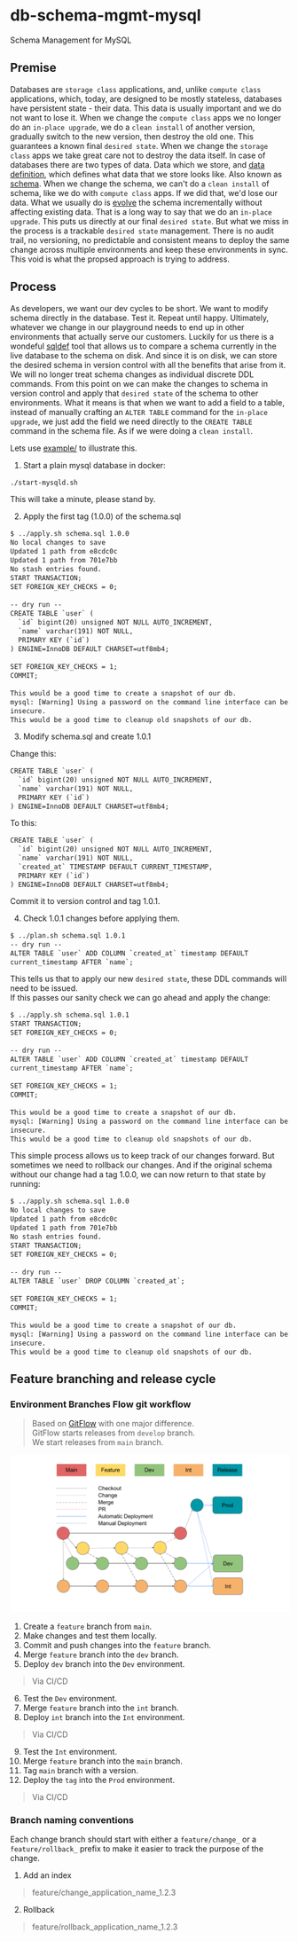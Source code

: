 # db-schema-mgmt-mysql
Schema Management for MySQL

## Premise
Databases are `storage class` applications, and, unlike `compute class` applications, which, today, are designed to be mostly stateless, databases have persistent state - their data. This data is usually important and we do not want to lose it. When we change the `compute class` apps we no longer do an `in-place upgrade`, we do a `clean install` of another version, gradually switch to the new version, then destroy the old one. This guarantees a known final `desired state`. When we change the `storage class` apps we take great care not to destroy the data itself. In case of databases there are two types of data. Data which we store, and [data definition](https://en.wikipedia.org/wiki/Data_definition_language), which defines what data that we store looks like. Also known as [schema](https://en.wikipedia.org/wiki/Database_schema). When we change the schema, we can't do a `clean install` of schema, like we do with `compute class` apps. If we did that, we'd lose our data. What we usually do is [evolve](https://en.wikipedia.org/wiki/Evolutionary_database_design) the schema incrementally without affecting existing data. That is a long way to say that we do an `in-place upgrade`. This puts us directly at our final `desired state`. But what we miss in the process is a trackable `desired state` management. There is no audit trail, no versioning, no predictable and consistent means to deploy the same change across multiple environments and keep these environments in sync. This void is what the propsed approach is trying to address.   

## Process
As developers, we want our dev cycles to be short. We want to modify schema directly in the database. Test it. Repeat until happy. Ultimately, whatever we change in our playground needs to end up in other environments that actually serve our customers. Luckily for us there is a wondeful [sqldef](https://github.com/sqldef/sqldef) tool that allows us to compare a schema currently in the live database to the schema on disk. And since it is on disk, we can store the desired schema in version control with all the benefits that arise from it. We will no longer treat schema changes as individual discrete DDL commands. From this point on we can make the changes to schema in version control and apply that `desired state` of the schema to other environments. What it means is that when we want to add a field to a table, instead of manually crafting an `ALTER TABLE` command for the `in-place upgrade`, we just add the field we need directly to the `CREATE TABLE` command in the schema file. As if we were doing a `clean install`.  

Lets use [example/](example/) to illustrate this.

1. Start a plain mysql database in docker:
```
./start-mysqld.sh
```
This will take a minute, please stand by.

2. Apply the first tag (1.0.0) of the schema.sql
```
$ ../apply.sh schema.sql 1.0.0
No local changes to save
Updated 1 path from e8cdc0c
Updated 1 path from 701e7bb
No stash entries found.
START TRANSACTION;
SET FOREIGN_KEY_CHECKS = 0;

-- dry run --
CREATE TABLE `user` (
  `id` bigint(20) unsigned NOT NULL AUTO_INCREMENT,
  `name` varchar(191) NOT NULL,
  PRIMARY KEY (`id`)
) ENGINE=InnoDB DEFAULT CHARSET=utf8mb4;

SET FOREIGN_KEY_CHECKS = 1;
COMMIT;

This would be a good time to create a snapshot of our db.
mysql: [Warning] Using a password on the command line interface can be insecure.
This would be a good time to cleanup old snapshots of our db.
```

3. Modify schema.sql and create 1.0.1

Change this:  
```
CREATE TABLE `user` (
  `id` bigint(20) unsigned NOT NULL AUTO_INCREMENT,
  `name` varchar(191) NOT NULL,
  PRIMARY KEY (`id`)
) ENGINE=InnoDB DEFAULT CHARSET=utf8mb4;
```
  
To this:  
```
CREATE TABLE `user` (
  `id` bigint(20) unsigned NOT NULL AUTO_INCREMENT,
  `name` varchar(191) NOT NULL,
  `created_at` TIMESTAMP DEFAULT CURRENT_TIMESTAMP,
  PRIMARY KEY (`id`)
) ENGINE=InnoDB DEFAULT CHARSET=utf8mb4;
```

Commit it to version control and tag 1.0.1. 

4. Check 1.0.1 changes before applying them.
```
$ ../plan.sh schema.sql 1.0.1
-- dry run --
ALTER TABLE `user` ADD COLUMN `created_at` timestamp DEFAULT current_timestamp AFTER `name`;
```
This tells us that to apply our new `desired state`, these DDL commands will need to be issued.  
If this passes our sanity check we can go ahead and apply the change:
```
$ ../apply.sh schema.sql 1.0.1
START TRANSACTION;
SET FOREIGN_KEY_CHECKS = 0;

-- dry run --
ALTER TABLE `user` ADD COLUMN `created_at` timestamp DEFAULT current_timestamp AFTER `name`;

SET FOREIGN_KEY_CHECKS = 1;
COMMIT;

This would be a good time to create a snapshot of our db.
mysql: [Warning] Using a password on the command line interface can be insecure.
This would be a good time to cleanup old snapshots of our db.
```

This simple process allows us to keep track of our changes forward. But sometimes we need to rollback our changes. And if the original schema without our change had a tag 1.0.0, we can now return to that state by running:

```
$ ../apply.sh schema.sql 1.0.0
No local changes to save
Updated 1 path from e8cdc0c
Updated 1 path from 701e7bb
No stash entries found.
START TRANSACTION;
SET FOREIGN_KEY_CHECKS = 0;

-- dry run --
ALTER TABLE `user` DROP COLUMN `created_at`;

SET FOREIGN_KEY_CHECKS = 1;
COMMIT;

This would be a good time to create a snapshot of our db.
mysql: [Warning] Using a password on the command line interface can be insecure.
This would be a good time to cleanup old snapshots of our db.
```





## Feature branching and release cycle
### Environment Branches Flow git workflow
> Based on [GitFlow](https://www.atlassian.com/git/tutorials/comparing-workflows/gitflow-workflow) with one major difference.  
> GitFlow starts releases from `develop` branch.  
> We start releases from `main` branch.
<img src="EBFlow.svg" width="600" />

1. Create a `feature` branch from `main`.
2. Make changes and test them locally.
3. Commit and push changes into the `feature` branch.
4. Merge `feature` branch into the `dev` branch.
5. Deploy `dev` branch into the `Dev` environment.
> Via CI/CD
6. Test the `Dev` environment.
7. Merge `feature` branch into the `int` branch.
8. Deploy `int` branch into the `Int` environment.
> Via CI/CD
9. Test the `Int` environment.
10. Merge `feature` branch into the `main` branch.
11. Tag `main` branch with a version.
12. Deploy the `tag` into the `Prod` environment.
> Via CI/CD


### Branch naming conventions
Each change branch should start with either a `feature/change_` or a `feature/rollback_` prefix to make it easier to track the purpose of the change.

1. Add an index
> feature/change_application_name_1.2.3

2. Rollback
> feature/rollback_application_name_1.2.3
